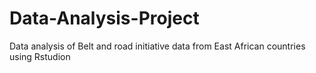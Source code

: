 # Data-Analysis-Project
Data analysis of Belt and road initiative data from East African countries using Rstudion
